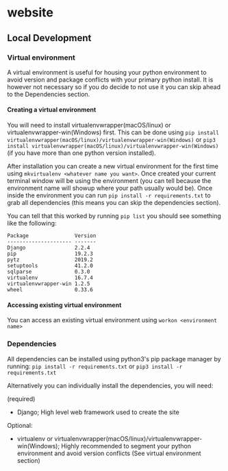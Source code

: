 # website


## Local Development

### Virtual environment

A virtual environment is useful for housing your python environment to avoid version and package conflicts with your primary python install. It is however not necessary so if you do decide to not use it you can skip ahead to the Dependencies section.

#### Creating a virtual environment

You will need to install virtualenvwrapper(macOS/linux) or virtualenvwrapper-win(Windows) first. This can be done using ```pip install virtualenvwrapper(macOS/linux)/virtualenvwrapper-win(Windows)``` or ```pip3 install virtualenvwrapper(macOS/linux)/virtualenvwrapper-win(Windows)``` (if you have more than one python version installed).

After installation you can create a new virtual environment for the first time using ```mkvirtualenv <whatever name you want>```. Once created your current terminal window will be using the environment (you can tell because the environment name will showup where your path usually would be). Once inside the environment you can run ```pip install -r requirements.txt``` to grab all dependencies (this means you can skip the dependencies section). 

You can tell that this worked by running ```pip list``` you should see something like the following:

```
Package               Version
--------------------- -------
Django                2.2.4
pip                   19.2.3
pytz                  2019.2
setuptools            41.2.0
sqlparse              0.3.0
virtualenv            16.7.4
virtualenvwrapper-win 1.2.5
wheel                 0.33.6
```

#### Accessing existing virtual environment

You can access an existing virtual environment using ```workon <environment name>```

### Dependencies

All dependencies can be installed using python3's pip package manager by running:
```pip install -r requirements.txt``` or ```pip3 install -r requirements.txt```

Alternatively you can individually install the dependencies, you will need:

(required)

- Django; High level web framework used to create the site

Optional:

- virtualenv or virtualenvwrapper(macOS/linux)/virtualenvwrapper-win(Windows); Highly recommended to segment your python environment and avoid version conflicts (See virtual environment section)
